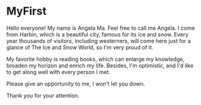 # MyFirst

Hello everyone!
My name is Angela Ma. Feel free to call me Angela.
I come from Harbin, which is a beautiful city, famous for its ice and snow. Every year thousands of visitors, including westerners, will come here just for a glance of The Ice and Snow World, so I'm very proud of it.

My favorite hobby is reading books, which can enlarge my knowledge, broaden my horizon and enrich my life.
Besides, I'm optimistic, and I'd like to get along well with every person I met.

Please give an opportunity to me, I won't let you down.

Thank you for your attention.

